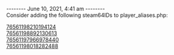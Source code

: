 
-------- June 10, 2021, 4:41 am --------  
Consider adding the following steam64IDs to player_aliases.php:  

[76561198210194124](https://steamcommunity.com/profiles/76561198210194124)  
[76561198892130613](https://steamcommunity.com/profiles/76561198892130613)  
[76561197966978440](https://steamcommunity.com/profiles/76561197966978440)  
[76561198018282488](https://steamcommunity.com/profiles/76561198018282488)  